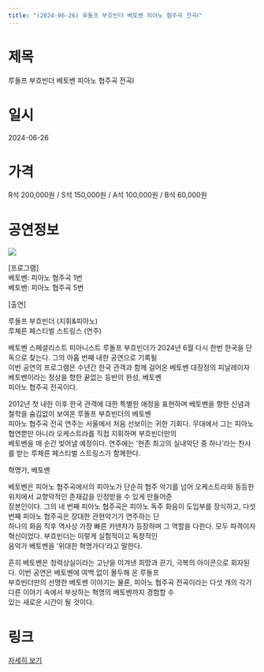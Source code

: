 ```yaml
---
title: "(2024-06-26) 루돌프 부흐빈더 베토벤 피아노 협주곡 전곡Ⅰ"
---
```


# 제목
루돌프 부흐빈더 베토벤 피아노 협주곡 전곡Ⅰ

# 일시
2024-06-26

# 가격
R석 200,000원 / S석 150,000원 / A석 100,000원 / B석 60,000원

# 공연정보
![](https://center.sac.or.kr/SAC/File/RentConfirm/editor/5d2c5436-6d03-4551-92f1-e84180757f70)    
    
[프로그램]    
베토벤: 피아노 협주곡 1번    
베토벤: 피아노 협주곡 5번    
    
[출연]  
  
루돌프 부흐빈더 (지휘&피아노)    
루체른 페스티벌 스트링스 (연주)    
    
베토벤 스페셜리스트 피아니스트 루돌프 부흐빈더가 2024년 6월 다시 한번 한국을 단독으로 찾는다. 그의 아홉 번째 내한 공연으로 기록될  
이번 공연의 프로그램은 수년간 한국 관객과 함께 걸어온 베토벤 대장정의 피날레이자 베토벤이라는 정상을 향한 끝없는 등반의 완성, 베토벤  
피아노 협주곡 전곡이다.  
  
2012년 첫 내한 이후 한국 관객에 대한 특별한 애정을 표현하며 베토벤을 향한 신념과 철학을 숨김없이 보여온 루돌프 부흐빈더의 베토벤  
피아노 협주곡 전곡 연주는 서울에서 처음 선보이는 귀한 기회다. 무대에서 그는 피아노 협연뿐만 아니라 오케스트라를 직접 지휘하며 부흐빈더만의  
베토벤을 매 순간 빚어낼 예정이다. 연주에는 ‘현존 최고의 실내악단 중 하나’라는 찬사를 받는 루체른 페스티벌 스트링스가 함께한다.  
  
혁명가, 베토벤  
  
베토벤은 피아노 협주곡에서의 피아노가 단순히 협주 악기를 넘어 오케스트라와 동등한 위치에서 교향악적인 존재감을 인정받을 수 있게 만들어준  
장본인이다. 그의 네 번째 피아노 협주곡은 피아노 독주 화음이 도입부를 장식하고, 다섯 번째 피아노 협주곡은 장대한 관현악기가 연주하는 단  
하나의 화음 직후 역사상 가장 빠른 카덴차가 등장하며 그 역할을 다한다. 모두 파격이자 혁신이었다. 부흐빈더는 이렇게 실험적이고 독창적인  
음악가 베토벤을 ‘위대한 혁명가다’라고 말한다.  
  
흔히 베토벤은 청력상실이라는 고난을 이겨낸 희망과 끈기, 극복의 아이콘으로 회자된다. 이번 공연은 베토벤에 여백 없이 몰두해 온 루돌프  
부흐빈더만의 선명한 베토벤 이야기는 물론, 피아노 협주곡 전곡이라는 다섯 개의 각기 다른 이야기 속에서 부상하는 혁명의 베토벤까지 경험할 수  
있는 새로운 시간이 될 것이다.  
  


# 링크
[자세히 보기](https://www.sac.or.kr/site/main/show/show_view?SN=62299 "https://www.sac.or.kr/site/main/show/show_view?SN=62299")
